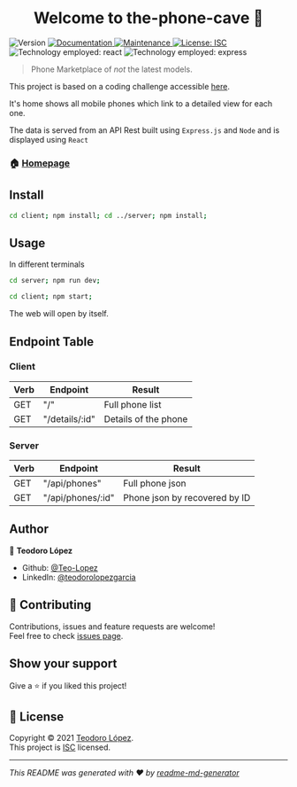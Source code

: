 # <h1 align="center">Welcome to the-phone-cave 👋</h1>
<p>
  <img alt="Version" src="https://img.shields.io/badge/version-1.0.0-blue.svg?cacheSeconds=2592000" />
  <a href="https://github.com/Teo-Lopez/reto_web#readme" target="_blank">
    <img alt="Documentation" src="https://img.shields.io/badge/documentation-yes-brightgreen.svg" />
  </a>
  <a href="https://github.com/Teo-Lopez/reto_web/graphs/commit-activity" target="_blank">
    <img alt="Maintenance" src="https://img.shields.io/badge/Maintained%3F-no-inactive.svg" />
  </a>
  <a href="https://github.com/Teo-Lopez/reto_web/blob/master/LICENSE" target="_blank">
    <img alt="License: ISC" src="https://img.shields.io/github/license/Teo-Lopez/the-phone-cave" />
  </a>
  <img alt="Technology employed: react" src="https://img.shields.io/badge/react-17.0.1-blue"/>
  <img alt="Technology employed: express" src="https://img.shields.io/badge/express-4.17.1-blue"/>
</p>

> Phone Marketplace of _not_ the latest models.

This project is based on a coding challenge accessible  <a href="https://github.com/VictorRodriguezIronhack/reto_web">here</a>.

It's home shows all mobile phones which link to a detailed view for each one.

The data is served from an API Rest built using <code>Express.js</code> and <code>Node</code> and is displayed using <code>React</code>

### 🏠 [Homepage](https://github.com/Teo-Lopez/reto_web#readme)

## Install

```sh
cd client; npm install; cd ../server; npm install;
```

## Usage

In different terminals
```sh
cd server; npm run dev;
```
```sh
cd client; npm start;
```

The web will open by itself.

## Endpoint Table

### Client
Verb | Endpoint | Result
------------ | ------------- | -------------
GET | "/" | Full phone list
GET | "/details/:id" | Details of the phone

### Server

Verb | Endpoint | Result
------------ | ------------- | -------------
GET | "/api/phones" | Full phone json
GET | "/api/phones/:id" | Phone json by recovered by ID

## Author

👤 **Teodoro López**

- Github: [@Teo-Lopez](https://github.com/Teo-Lopez)
- LinkedIn: [@teodorolopezgarcia](https://linkedin.com/in/teodorolopezgarcia)

## 🤝 Contributing

Contributions, issues and feature requests are welcome!<br />Feel free to check [issues page](https://github.com/Teo-Lopez/reto_web/issues).

## Show your support

Give a ⭐️ if you liked this project!

## 📝 License

Copyright © 2021 [Teodoro López](https://github.com/Teo-Lopez).<br />
This project is [ISC](https://github.com/Teo-Lopez/reto_web/blob/master/LICENSE) licensed.

---

_This README was generated with ❤️ by [readme-md-generator](https://github.com/kefranabg/readme-md-generator)_
